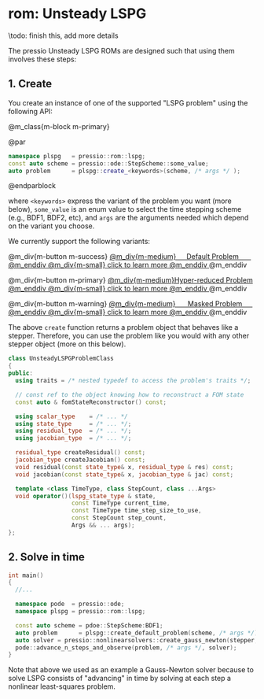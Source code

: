 
# rom: Unsteady LSPG

\todo: finish this, add more details

The pressio Unsteady LSPG ROMs are designed such that
using them involves these steps:

## 1. Create

You create an instance of one of the supported "LSPG problem" using the following API:

@m_class{m-block m-primary}

@par
```cpp
namespace plspg   = pressio::rom::lspg;
const auto scheme = pressio::ode::StepScheme::some_value;
auto problem      = plspg::create_<keywords>(scheme, /* args */ );
```
@endparblock

where `<keywords>` express the variant of the problem you want (more below),
`some_value` is an enum value to select the time stepping scheme (e.g., BDF1, BDF2, etc),
and `args` are the arguments needed which depend on the variant you choose.

We currently support the following variants:


@m_div{m-button m-success}
<a href="md_pages_components_rom_lspg_default.html">
@m_div{m-medium}&ensp;&emsp;Default Problem&emsp; &ensp; @m_enddiv
@m_div{m-small} click to learn more @m_enddiv
</a> @m_enddiv

@m_div{m-button m-primary}
<a href="md_pages_components_rom_lspg_hypred.html">
@m_div{m-medium}Hyper-reduced Problem @m_enddiv
@m_div{m-small} click to learn more @m_enddiv
</a> @m_enddiv

@m_div{m-button m-warning}
<a href="md_pages_components_rom_lspg_masked.html">
@m_div{m-medium}&ensp;&emsp; Masked Problem&ensp;&emsp; @m_enddiv
@m_div{m-small} click to learn more @m_enddiv
</a> @m_enddiv

The above `create` function returns a problem object that behaves like a stepper.
Therefore, you can use the problem like
you would with any other stepper object (more on this below).


```cpp
class UnsteadyLSPGProblemClass
{
public:
  using traits = /* nested typedef to access the problem's traits */;

  // const ref to the object knowing how to reconstruct a FOM state
  const auto & fomStateReconstructor() const;

  using scalar_type    = /* ... */
  using state_type     = /* ... */;
  using residual_type  = /* ... */;
  using jacobian_type  = /* ... */;

  residual_type createResidual() const;
  jacobian_type createJacobian() const;
  void residual(const state_type& x, residual_type & res) const;
  void jacobian(const state_type& x, jacobian_type & jac) const;

  template <class TimeType, class StepCount, class ...Args>
  void operator()(lspg_state_type & state,
				  const TimeType current_time,
				  const TimeType time_step_size_to_use,
				  const StepCount step_count,
				  Args && ... args);
};
```

## 2. Solve in time

```cpp
int main()
{
  //...

  namespace pode  = pressio::ode;
  namespace plspg = pressio::rom::lspg;

  const auto scheme = pdoe::StepScheme:BDF1;
  auto problem      = plspg::create_default_problem(scheme, /* args */);
  auto solver = pressio::nonlinearsolvers::create_gauss_newton(stepper, /* args */);
  pode::advance_n_steps_and_observe(problem, /* args */, solver);
}
```

Note that above we used as an example a Gauss-Newton solver because to solve
LSPG consists of "advancing" in time by solving at each step a
nonlinear least-squares problem.
